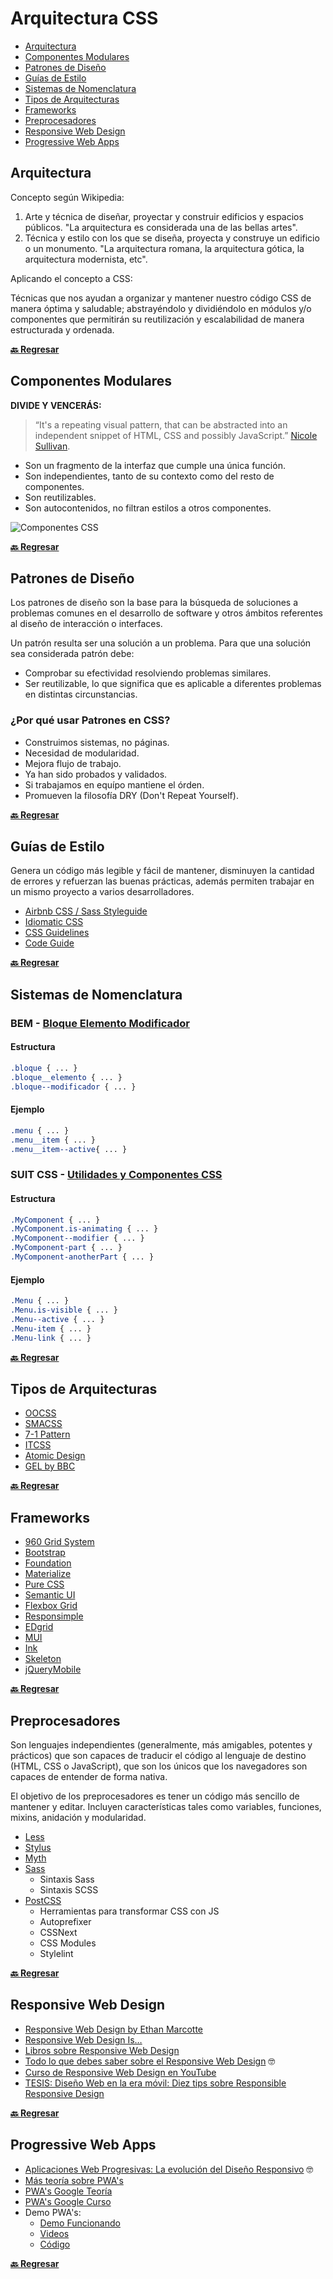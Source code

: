 # Arquitectura CSS

* [Arquitectura](#arquitectura)
* [Componentes Modulares](#componentes-modulares)
* [Patrones de Diseño](#patrones-de-diseño)
* [Guías de Estilo](#guías-de-estilo)
* [Sistemas de Nomenclatura](#sistemas-de-nomenclatura)
* [Tipos de Arquitecturas](#tipos-de-arquitecturas)
* [Frameworks](#frameworks)
* [Preprocesadores](#preprocesadores)
* [Responsive Web Design](#responsive-web-design)
* [Progressive Web Apps](#progressive-web-apps)

## Arquitectura

Concepto según Wikipedia:

1. Arte y técnica de diseñar, proyectar y construir edificios y espacios públicos. "La arquitectura es considerada una de las bellas artes".
1. Técnica y estilo con los que se diseña, proyecta y construye un edificio o un monumento. "La arquitectura romana, la arquitectura gótica, la arquitectura modernista, etc".

Aplicando el concepto a CSS:

Técnicas que nos ayudan a organizar y mantener nuestro código CSS de manera óptima y saludable; abstrayéndolo y dividiéndolo en módulos y/o componentes que permitirán su reutilización y escalabilidad de manera estructurada y ordenada.

**[🔙 Regresar](#arquitectura-css)**

## Componentes Modulares

**DIVIDE Y VENCERÁS:**

> “It's a repeating visual pattern, that can be abstracted into an independent snippet of HTML, CSS and possibly JavaScript.” [Nicole Sullivan](https://vimeo.com/72759139).

* Son un fragmento de la interfaz que cumple una única función.
* Son independientes, tanto de su contexto como del resto de componentes.
* Son reutilizables.
* Son autocontenidos, no filtran estilos a otros componentes.

![Componentes CSS](https://raw.githubusercontent.com/jonmircha/markdowns/master/assets/componentes-css.png)

**[🔙 Regresar](#arquitectura-css)**

## Patrones de Diseño

Los patrones de diseño son la base para la búsqueda de soluciones a problemas comunes en el desarrollo de software y otros ámbitos referentes al diseño de interacción o interfaces.

Un patrón resulta ser una solución a un problema. Para que una solución sea considerada patrón debe:

* Comprobar su efectividad resolviendo problemas similares.
* Ser reutilizable, lo que significa que es aplicable a diferentes problemas en distintas circunstancias.

### ¿Por qué usar Patrones en CSS?

* Construimos sistemas, no páginas.
* Necesidad de modularidad.
* Mejora flujo de trabajo.
* Ya han sido probados y validados.
* Si trabajamos en equípo mantiene el órden.
* Promueven la filosofía DRY (Don't Repeat Yourself).

**[🔙 Regresar](#arquitectura-css)**

## Guías de Estilo

Genera un código más legible y fácil de mantener, disminuyen la cantidad de errores y refuerzan las buenas prácticas, además permiten trabajar en un mismo proyecto a varios desarrolladores.

* [Airbnb CSS / Sass Styleguide](https://github.com/airbnb/css)
* [Idiomatic CSS](https://github.com/necolas/idiomatic-css)
* [CSS Guidelines](https://cssguidelin.es/)
* [Code Guide](http://codeguide.co/)

**[🔙 Regresar](#arquitectura-css)**

## Sistemas de Nomenclatura

### BEM - [Bloque Elemento Modificador](https://en.bem.info/)

#### Estructura

```css
.bloque { ... }
.bloque__elemento { ... }
.bloque--modificador { ... }
```

#### Ejemplo

```css
.menu { ... }
.menu__item { ... }
.menu__item--active{ ... }
```

### SUIT CSS - [Utilidades y Componentes CSS](https://suitcss.github.io/)

#### Estructura

```css
.MyComponent { ... }
.MyComponent.is-animating { ... }
.MyComponent--modifier { ... }
.MyComponent-part { ... }
.MyComponent-anotherPart { ... }
```

#### Ejemplo

```css
.Menu { ... }
.Menu.is-visible { ... }
.Menu--active { ... }
.Menu-item { ... }
.Menu-link { ... }
```

**[🔙 Regresar](#arquitectura-css)**

## Tipos de Arquitecturas

* [OOCSS](http://oocss.org/)
* [SMACSS](https://smacss.com/)
* [7-1 Pattern​](https://sass-guidelin.es/#architecture)
* [ITCSS](https://itcss.io/)
* [Atomic Design](http://bradfrost.com/blog/post/atomic-web-design/)
* [GEL by BBC](http://www.bbc.co.uk/gel)

**[🔙 Regresar](#arquitectura-css)**

## Frameworks

* [960 Grid System](https://960.gs/)
* [Bootstrap](https://getbootstrap.com/)
* [Foundation](https://foundation.zurb.com/)
* [Materialize](https://materializecss.com/)
* [Pure CSS](https://purecss.io/)
* [Semantic UI](https://semantic-ui.com/)
* [Flexbox Grid](http://flexboxgrid.com/)
* [Responsimple](https://jonmircha.github.io/responsimple/)
* [EDgrid](http://ed-grid.com/)
* [MUI](https://www.muicss.com/)
* [Ink](http://ink.sapo.pt/)
* [Skeleton](http://getskeleton.com/)
* [jQueryMobile](https://jquerymobile.com/)

**[🔙 Regresar](#arquitectura-css)**

## Preprocesadores

Son lenguajes independientes (generalmente, más amigables, potentes y prácticos) que son capaces de traducir el código al lenguaje de destino (HTML, CSS o JavaScript), que son los únicos que los navegadores son capaces de entender de forma nativa.

El objetivo de los preprocesadores es tener un código más sencillo de mantener y editar. Incluyen características tales como variables, funciones, mixins, anidación y modularidad.

* [Less](http://lesscss.org/)
* [Stylus](http://stylus-lang.com/)
* [Myth](http://www.myth.io/)
* [Sass](http://sass-lang.com/)
  * Sintaxis Sass
  * Sintaxis SCSS
* [PostCSS](https://postcss.org/)
  * Herramientas para transformar CSS con JS
  * Autoprefixer
  * CSSNext
  * CSS Modules
  * Stylelint

**[🔙 Regresar](#arquitectura-css)**

## Responsive Web Design

* [Responsive Web Design by Ethan Marcotte](https://alistapart.com/article/responsive-web-design)
* [Responsive Web Design Is…](https://responsivedesign.is/)
* [Libros sobre Responsive Web Design](https://github.com/jonmircha/curso-responsive-design/tree/master/Libros)
* [Todo lo que debes saber sobre el Responsive Web Design](https://ed.team/blog/todo-lo-que-debes-saber-sobre-el-responsive-web-design) 🤓
* [Curso de Responsive Web Design en YouTube](https://www.youtube.com/playlist?list=PLvq-jIkSeTUbFYbzpJFN1GLMBZnm9hX5G)
* [TESIS: Diseño Web en la era móvil: Diez tips sobre Responsible Responsive Design](http://iconos.edu.mx/qrtesis/140171MV.html)

**[🔙 Regresar](#arquitectura-css)**

## Progressive Web Apps

* [Aplicaciones Web Progresivas: La evolución del Diseño Responsivo](https://ed.team/blog/aplicaciones-web-progresivas-la-evolucion-del-diseno-responsivo) 🤓
* [Más teoría sobre PWA's](https://jonmircha.github.io/edhtml5-pwa2017/#/)
* [PWA's Google Teoría](https://developers.google.com/web/progressive-web-apps/)
* [PWA's Google Curso](https://www.youtube.com/playlist?list=PLNYkxOF6rcIAdnzEsWkg0KpMn2WJwMBmN)
* Demo PWA's:
  * [Demo Funcionando](https://jonmircha.github.io/miniserie-sitioweb-a-pwa/)
  * [Videos](https://www.youtube.com/playlist?list=PLvq-jIkSeTUYIw8CP2AP7QJs4GeeZdvs6)
  * [Código](https://github.com/jonmircha/miniserie-sitioweb-a-pwa)

**[🔙 Regresar](#arquitectura-css)**
